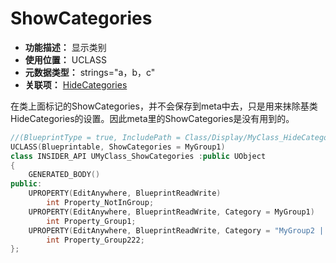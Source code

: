 ﻿# ShowCategories

- **功能描述：** 显示类别
- **使用位置：** UCLASS
- **元数据类型：** strings="a，b，c"
- **关联项：** [HideCategories](#Meta_DetailsPanel_HideCategories)

在类上面标记的ShowCategories，并不会保存到meta中去，只是用来抹除基类HideCategories的设置。因此meta里的ShowCategories是没有用到的。

```cpp
//(BlueprintType = true, IncludePath = Class/Display/MyClass_HideCategories.h, IsBlueprintBase = true, ModuleRelativePath = Class/Display/MyClass_HideCategories.h)
UCLASS(Blueprintable, ShowCategories = MyGroup1)
class INSIDER_API UMyClass_ShowCategories :public UObject
{
	GENERATED_BODY()
public:
	UPROPERTY(EditAnywhere, BlueprintReadWrite)
		int Property_NotInGroup;
	UPROPERTY(EditAnywhere, BlueprintReadWrite, Category = MyGroup1)
		int Property_Group1;
	UPROPERTY(EditAnywhere, BlueprintReadWrite, Category = "MyGroup2 | MyGroup22")
		int Property_Group222;
};
```
